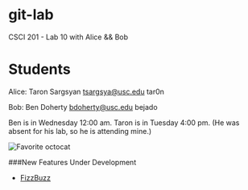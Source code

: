 git-lab
=======

CSCI  201 - Lab 10 with Alice &amp;&amp; Bob

Students
========
Alice: 
Taron Sargsyan
tsargsya@usc.edu
tar0n

Bob:
Ben Doherty
bdoherty@usc.edu
bejado

Ben is in Wednesday 12:00 am.
Taron is in Tuesday 4:00 pm. (He was absent for his lab, so he is attending mine.)

![Favorite octocat](http://octodex.github.com/images/heisencat.png)

###New Features Under Development
  + [FizzBuzz](http://www.codinghorror.com/blog/2007/02/why-cant-programmers-program.html)
